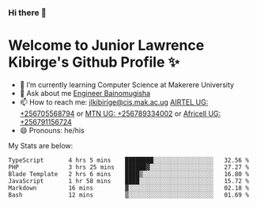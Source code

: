 ### Hi there 👋 
# Welcome to Junior Lawrence Kibirge's Github Profile ✨
 
<!--
**juniorkibirige/juniorkibirige** is a ✨ _special_ ✨ repository because its `README.md` (this file) appears on your GitHub profile.

Here are some ideas to get you started:

- 🔭 I’m currently working on ...
- 🌱 I’m currently learning ...
- 👯 I’m looking to collaborate on ...
- 🤔 I’m looking for help with ...
- 💬 Ask me about ...
- 📫 How to reach me: ...
- 😄 Pronouns: ...
- ⚡ Fun fact: ...
-->
- 🌱 I’m currently learning Computer Science at Makerere University
- 💬 Ask about me [Engineer Bainomugisha](mailto:baino@mak.ac.ug)
- 📫 How to reach me: [jlkibirige@cis.mak.ac.ug](mailto:jlkibirige@cis.mak.ac.ug) [AIRTEL UG: +256705568794](tel:+256705568794) or [MTN UG: +256789334002](tel:+256789334002) or [Africell UG: +256791156724](tel:+256791156724)
- 😄 Pronouns: he/his

My Stats are below:

<!--START_SECTION:waka-->

```text
TypeScript       4 hrs 5 mins    ████████░░░░░░░░░░░░░░░░░   32.56 %
PHP              3 hrs 25 mins   ██████▓░░░░░░░░░░░░░░░░░░   27.27 %
Blade Template   2 hrs 6 mins    ████▒░░░░░░░░░░░░░░░░░░░░   16.80 %
JavaScript       1 hr 58 mins    ████░░░░░░░░░░░░░░░░░░░░░   15.72 %
Markdown         16 mins         ▓░░░░░░░░░░░░░░░░░░░░░░░░   02.18 %
Bash             12 mins         ▒░░░░░░░░░░░░░░░░░░░░░░░░   01.69 %
```

<!--END_SECTION:waka-->

